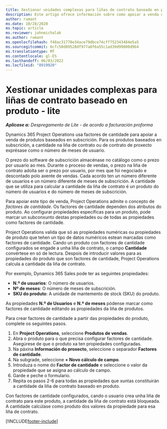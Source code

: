 ```yaml
---
title: Xestionar unidades complexas para liñas de contrato baseado en produto - lite
description: Este artigo ofrece información sobre como apoiar a venda de produtos baseados na subscrición.
author: rumant
ms.date: 10/28/2020
ms.topic: article
ms.reviewer: johnmichalak
ms.author: rumant
ms.openlocfilehash: f48ac31778e34ace79dbce74cff752343484e5a5
ms.sourcegitcommit: 6cfc50d89528df977a8f6a55c1ad39d99800d9b4
ms.translationtype: MT
ms.contentlocale: gl-ES
ms.lasthandoff: 06/03/2022
ms.locfileid: "8919920"
---
```

# <a name="manage-complex-units-for-product-based-contract-lines---lite"></a>Xestionar unidades complexas para liñas de contrato baseado en produto - lite

_**Aplícase a:** Despregamento de Lite - de acordo a facturación proforma_

Dynamics 365 Project Operations usa factores de cantidade para apoiar a venda de produtos baseados en subscrición. Para os produtos baseados en subscrición, a cantidade na liña de contrato ou de contrato de proxecto exprésase como o número de meses de usuario.

O prezo do software de subscrición almacénase no catálogo como o prezo por usuario ao mes. Durante o proceso de vendas, o prezo na liña de contrato adoita ser o prezo por usuario, por mes que foi negociado e descontado polo axente de vendas. Cada acordo ten un número diferente de usuarios e un número diferente de meses de subscrición. A cantidade que se utiliza para calcular a cantidade da liña de contrato é un produto do número de usuarios e do número de meses de subscrición.

Para apoiar este tipo de venda, Project Operations admite o concepto de *factores de cantidade*. Os factores de cantidade dependen dos atributos do produto. Ao configurar propiedades específicas para un produto, pode marcar un subconxunto destas propiedades ou de todas as propiedades como factores de cantidade.

Project Operations valida que só as propiedades numéricas ou propiedades de produto que teñen un tipo de datos numéricos estean marcadas como factores de cantidade. Cando un produto con factores de cantidade configurados se engade a unha liña de contrato, o campo **Cantidade** convértese en só de lectura. Despois de introducir valores para as propiedades do produto que son factores de cantidade, Project Operations calcula a cantidade da liña de contrato.

Por exemplo, Dynamics 365 Sales pode ter as seguintes propiedades:

- **N.º de usuarios**: O número de usuarios.
- **Nº de meses**: O número de meses de subscrición.
- **SKU do produto**: A unidade de mantemento de stock (SKU) do produto.

As propiedades **N.º de Usuarios** e **N.º de meses** pódense marcar como factores de cantidade editando as propiedades da liña de produtos.

Para crear factores de cantidade a partir das propiedades do produto, complete os seguintes pasos.

1. En **Project Operations**, seleccione **Produtos de vendas**.
2. Abra o produto para o que precisa configurar factores de cantidade. Asegúrese de que o produto xa ten propiedades configuradas.
3. Na páxina **Información do proxecto**, seleccione o separador **Factores de cantidade**.
4. Na subgrade, seleccione **+ Novo cálculo de campo**.
5. Introduza o nome do **Factor de cantidade** e seleccione o valor da propiedade que se asigna ao cálculo de campo.
6. Garde e peche o formulario.
7. Repita os pasos 2-6 para todas as propiedades que xuntas constituirán a cantidade da liña de contrato baseado en produto.

Con factores de cantidade configurados, cando o usuario crea unha liña de contrato para este produto, a cantidade da liña de contrato está bloqueada. A cantidade calcúlase como produto dos valores da propiedade para esa liña de contrato.


[!INCLUDE[footer-include](../../includes/footer-banner.md)]
